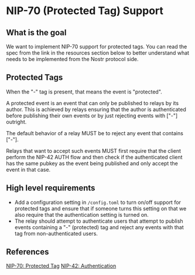 # NIP-70 (Protected Tag) Support

## What is the goal

We want to implement NIP-70 support for protected tags. You can read the spec from the link in the resources section below to better understand what needs to be implemented from the Nostr protocol side.

## Protected Tags

When the "-" tag is present, that means the event is "protected".

A protected event is an event that can only be published to relays by its author. This is achieved by relays ensuring that the author is authenticated before publishing their own events or by just rejecting events with ["-"] outright.

The default behavior of a relay MUST be to reject any event that contains ["-"].

Relays that want to accept such events MUST first require that the client perform the NIP-42 AUTH flow and then check if the authenticated client has the same pubkey as the event being published and only accept the event in that case.

## High level requirements
- Add a configuration setting in `/config.toml` to turn on/off support for protected tags and ensure that if someone turns this setting on that we also require that the authentication setting is turned on.
- The relay should attempt to authenticate users that attempt to publish events containing a "-" (protected) tag and reject any events with that tag from non-authenticated users.

## References
[NIP-70: Protected Tag](https://github.com/nostr-protocol/nips/blob/master/70.md)
[NIP-42: Authentication](https://github.com/nostr-protocol/nips/blob/master/42.md)

